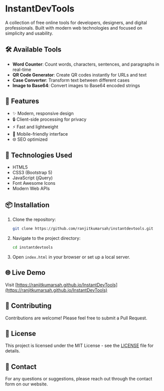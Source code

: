# InstantDevTools

A collection of free online tools for developers, designers, and digital professionals. Built with modern web technologies and focused on simplicity and usability.

## 🛠️ Available Tools

- **Word Counter**: Count words, characters, sentences, and paragraphs in real-time
- **QR Code Generator**: Create QR codes instantly for URLs and text
- **Case Converter**: Transform text between different cases
- **Image to Base64**: Convert images to Base64 encoded strings

## 🚀 Features

- ✨ Modern, responsive design
- 🔒 Client-side processing for privacy
- ⚡ Fast and lightweight
- 📱 Mobile-friendly interface
- 🌐 SEO optimized

## 🔧 Technologies Used

- HTML5
- CSS3 (Bootstrap 5)
- JavaScript (jQuery)
- Font Awesome Icons
- Modern Web APIs

## 📦 Installation

1. Clone the repository:

   ```bash
   git clone https://github.com/ranjitkumarsah/instantdevtools.git
   ```

2. Navigate to the project directory:

   ```bash
   cd instantdevtools
   ```

3. Open `index.html` in your browser or set up a local server.

## 🌐 Live Demo

Visit [https://ranjitkumarsah.github.io/InstantDevTools](https://ranjitkumarsah.github.io/InstantDevTools)

## 🤝 Contributing

Contributions are welcome! Please feel free to submit a Pull Request.

## 📝 License

This project is licensed under the MIT License - see the [LICENSE](LICENSE) file for details.

## 📧 Contact

For any questions or suggestions, please reach out through the contact form on our website.
